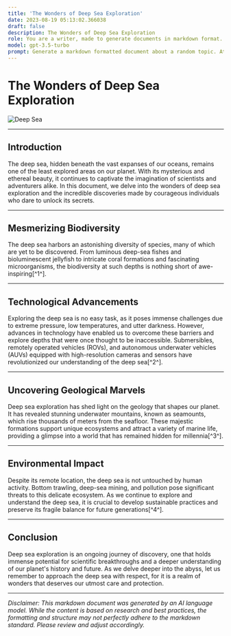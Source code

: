```yaml
---
title: 'The Wonders of Deep Sea Exploration'
date: 2023-08-19 05:13:02.366038
draft: false
description: The Wonders of Deep Sea Exploration
role: You are a writer, made to generate documents in markdown format. It is very important that all of the documents you generate are in valid markdown format.
model: gpt-3.5-turbo
prompt: Generate a markdown formatted document about a random topic. At the bottom, include a disclaimer explaining that the document was generated by you. The first line of the document should be the title. Make sure that the entire document is in proper markdown format, using a mix of various tags to make the document visually appealing.
---
```


# The Wonders of Deep Sea Exploration

![Deep Sea](https://www.example.com/images/deep-sea.jpg)

---

## Introduction

The deep sea, hidden beneath the vast expanses of our oceans, remains one of the least explored areas on our planet. With its mysterious and ethereal beauty, it continues to captivate the imagination of scientists and adventurers alike. In this document, we delve into the wonders of deep sea exploration and the incredible discoveries made by courageous individuals who dare to unlock its secrets.

---

## Mesmerizing Biodiversity

The deep sea harbors an astonishing diversity of species, many of which are yet to be discovered. From luminous deep-sea fishes and bioluminescent jellyfish to intricate coral formations and fascinating microorganisms, the biodiversity at such depths is nothing short of awe-inspiring[^1^]. 

---

## Technological Advancements

Exploring the deep sea is no easy task, as it poses immense challenges due to extreme pressure, low temperatures, and utter darkness. However, advances in technology have enabled us to overcome these barriers and explore depths that were once thought to be inaccessible. Submersibles, remotely operated vehicles (ROVs), and autonomous underwater vehicles (AUVs) equipped with high-resolution cameras and sensors have revolutionized our understanding of the deep sea[^2^].

---

## Uncovering Geological Marvels

Deep sea exploration has shed light on the geology that shapes our planet. It has revealed stunning underwater mountains, known as seamounts, which rise thousands of meters from the seafloor. These majestic formations support unique ecosystems and attract a variety of marine life, providing a glimpse into a world that has remained hidden for millennia[^3^].

---

## Environmental Impact

Despite its remote location, the deep sea is not untouched by human activity. Bottom trawling, deep-sea mining, and pollution pose significant threats to this delicate ecosystem. As we continue to explore and understand the deep sea, it is crucial to develop sustainable practices and preserve its fragile balance for future generations[^4^].

---

## Conclusion

Deep sea exploration is an ongoing journey of discovery, one that holds immense potential for scientific breakthroughs and a deeper understanding of our planet's history and future. As we delve deeper into the abyss, let us remember to approach the deep sea with respect, for it is a realm of wonders that deserves our utmost care and protection.

---

*Disclaimer: This markdown document was generated by an AI language model. While the content is based on research and best practices, the formatting and structure may not perfectly adhere to the markdown standard. Please review and adjust accordingly.*